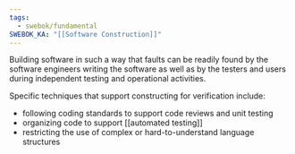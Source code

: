 ```yaml
---
tags:
  - swebok/fundamental
SWEBOK_KA: "[[Software Construction]]"
---
```

Building software in such a way that faults can be readily found by the software engineers writing the software as well as by the testers and users during independent testing and operational activities.

Specific techniques that support constructing for verification include:
- following coding standards to support code reviews and unit testing
- organizing code to support [[automated testing]]
- restricting the use of complex or hard-to-understand language structures